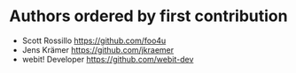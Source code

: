 # Authors ordered by first contribution

* Scott Rossillo <https://github.com/foo4u>
* Jens Krämer <https://github.com/jkraemer>
* webit! Developer <https://github.com/webit-dev>

